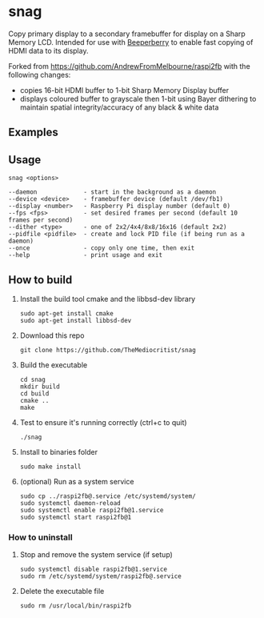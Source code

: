 # snag
Copy primary display to a secondary framebuffer for display on a Sharp Memory LCD. Intended for use with [Beeperberry](https://beepberry.sqfmi.com) to enable fast copying of HDMI data to its display.

Forked from https://github.com/AndrewFromMelbourne/raspi2fb with the following changes:
* copies 16-bit HDMI buffer to 1-bit Sharp Memory Display buffer
* displays coloured buffer to grayscale then 1-bit using Bayer dithering to maintain spatial integrity/accuracy of any black & white data

## Examples

## Usage

    snag <options>

    --daemon             - start in the background as a daemon
    --device <device>    - framebuffer device (default /dev/fb1)
    --display <number>   - Raspberry Pi display number (default 0)
    --fps <fps>          - set desired frames per second (default 10 frames per second)
    --dither <type>      - one of 2x2/4x4/8x8/16x16 (default 2x2)
    --pidfile <pidfile>  - create and lock PID file (if being run as a daemon)
    --once               - copy only one time, then exit
    --help               - print usage and exit

## How to build

1. Install the build tool cmake and the libbsd-dev library
    ```
    sudo apt-get install cmake
    sudo apt-get install libbsd-dev
    ```
2. Download this repo
    ```
    git clone https://github.com/TheMediocritist/snag
    ```
4. Build the executable
    ```
    cd snag
    mkdir build
    cd build
    cmake ..
    make
    ```
3. Test to ensure it's running correctly (ctrl+c to quit)
    ```
    ./snag
    ```
4. Install to binaries folder
    ```
    sudo make install
    ```
5. (optional) Run as a system service
    ```
    sudo cp ../raspi2fb@.service /etc/systemd/system/
    sudo systemctl daemon-reload
    sudo systemctl enable raspi2fb@1.service
    sudo systemctl start raspi2fb@1
    ```
### How to uninstall

1. Stop and remove the system service (if setup)
    ```sudo systemctl stop raspi2fb@1
    sudo systemctl disable raspi2fb@1.service
    sudo rm /etc/systemd/system/raspi2fb@.service
    ```
2. Delete the executable file
    ```
    sudo rm /usr/local/bin/raspi2fb
    ```

